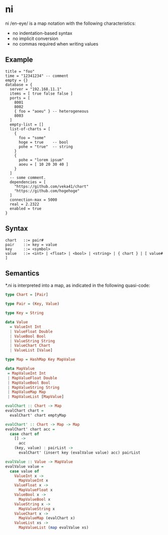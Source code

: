 # ni

ni /en-eye/ is a map notation with the following characteristics:

- no indentation-based syntax
- no implicit conversion
- no commas required when writing values

## Example
``` chart
title = "foo"
time = "12341234" -- comment
empty = {}
database = {
  server = "192.168.11.1"
  items = [ true false false ]
  ports = [
    8001
    8002
    { foo = "aoeu" } -- heterogeneous
    8003
  ]
  empty-list = []
  list-of-charts = [
    {
      foo = "some"
      hoge = true    -- bool
      pohe = "true"  -- string
    }
    {
      pohe = "lorem ipsum"
      aoeu = [ 10 20 30 40 ]
    }
  ]
  -- some comment.
  dependencies = [
    "https://github.com/veka41/chart"
    "https://github.com/hogehoge"
  ]
  connection-max = 5000
  real = 2.2322
  enabled = true
}
```

## Syntax
``` text
chart   ::= pair#
pair    ::= key = value
key     ::= <symbol>
value   ::= <int> | <float> | <bool> | <string> | { chart } | [ value# ]
```

## Semantics
*.ni is interpreted into a map, as indicated in the following quasi-code:
``` haskell
type Chart = [Pair]

type Pair = (Key, Value)

type Key = String

data Value
  = ValueInt Int
  | ValueFloat Double
  | ValueBool Bool
  | ValueString String
  | ValueChart Chart
  | ValueList [Value]

type Map = HashMap Key MapValue

data MapValue
 = MapValueInt Int
 | MapValueFloat Double
 | MapValueBool Bool
 | MapValueString String
 | MapValueMap Map
 | MapValueList [MapValue]

evalChart :: Chart -> Map
evalChart chart =
  evalChart' chart emptyMap

evalChart' :: Chart -> Map -> Map
evalChart' chart acc =
  case chart of
    [] ->
      acc
    (key, value) : pairList ->
      evalChart' (insert key (evalValue value) acc) pairList

evalValue :: Value -> MapValue
evalValue value =
  case value of
    ValueInt x ->
      MapValueInt x
    ValueFloat x ->
      MapValueFloat x
    ValueBool x ->
      MapValueBool x
    ValueString x ->
      MapValueString x
    ValueChart x ->
      MapValueMap (evalChart x)
    ValueList xs ->
      MapValueList (map evalValue xs)
```
